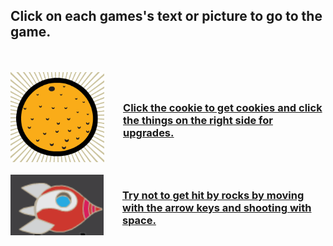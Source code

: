 ## Click on each games's text or picture to go to the game.
<br>
<br>
<div style="display:flex; align-items: center;">
<a href="./cookie.html">
  <img src="cookie_game.png" width="300"/>
</a>
<a href="./cookie.html" style="margin-left: 30px">
  <h3>Click the cookie to get cookies and click the things on the right side for upgrades.</h3>
</a>
</div>
<br>
<div style="display:flex; align-items: center;">
<a href="./rocket.html">
  <img src="rocket_game.png" width="300"/>
</a>
<a href="./rocket.html" style="margin-left: 30px">
   <h3>Try not to get hit by rocks by moving with the arrow keys and shooting with space.</h3>
</a>
</div>
